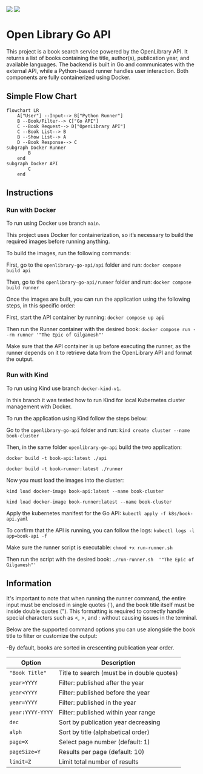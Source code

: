 ![](https://img.shields.io/badge/Status-Working-brightgreen) 
![](https://img.shields.io/badge/Release-1.0-blue)
# Open Library Go API

This project is a book search service powered by the OpenLibrary API. It returns a list of books containing the title, author(s), publication year, and available languages. The backend is built in Go and communicates with the external API, while a Python-based runner handles user interaction. Both components are fully containerized using Docker.

## Simple Flow Chart
```mermaid
flowchart LR
    A["User"] --Input--> B["Python Runner"]
    B --Book/Filter--> C["Go API"]
    C --Book Request--> D["OpenLibrary API"]
    C --Book List--> B
    B --Show List--> A
    D --Book Response--> C
subgraph Docker Runner
        B
    end
subgraph Docker API
        C
    end
```
## Instructions

### Run with Docker

To run using Docker use branch `main`.

This project uses Docker for containerization, so it’s necessary to build the required images before running anything.

To build the images, run the following commands:

First, go to the `openlibrary-go-api/api` folder and run:
`docker compose build api`

Then, go to the `openlibrary-go-api/runner` folder and run:
`docker compose build runner`

Once the images are built, you can run the application using the following steps, in this specific order:

First, start the API container by running: `docker compose up api`

Then run the Runner container with the desired book: `docker compose run --rm runner '"The Epic of Gilgamesh"'`

Make sure that the API container is up before executing the runner, as the runner depends on it to retrieve data from the OpenLibrary API and format the output.

### Run with Kind

To run using Kind use branch `docker-kind-v1`.

In this branch it was tested how to run Kind for local Kubernetes cluster management with Docker.

To run the application using Kind follow the steps below:

Go to the `openlibrary-go-api` folder and run:
`kind create cluster --name book-cluster`

Then, in the same folder `openlibrary-go-api` build the two application:

`docker build -t book-api:latest ./api`

`docker build -t book-runner:latest ./runner`

Now you must load the images into the cluster:

`kind load docker-image book-api:latest --name book-cluster`

`kind load docker-image book-runner:latest --name book-cluster`

Apply the kubernetes manifest for the Go API: `kubectl apply -f k8s/book-api.yaml`

To confirm that the API is running, you can follow the logs: `kubectl logs -l app=book-api -f`

Make sure the runner script is executable: `chmod +x run-runner.sh`

Then run the script with the desired book: `./run-runner.sh  '"The Epic of Gilgamesh"'`

## Information

It's important to note that when running the runner command, the entire input must be enclosed in single quotes ('), and the book title itself must be inside double quotes ("). This formatting is required to correctly handle special characters such as <, >, and : without causing issues in the terminal.

Below are the supported command options you can use alongside the book title to filter or customize the output:

-By default, books are sorted in crescenting publication year order.

| Option           | Description                                   |
| ---------------- | --------------------------------------------- |
| `"Book Title"`   | Title to search (must be in double quotes)    |
| `year>YYYY`      | Filter: published after the year              |
| `year<YYYY`      | Filter: published before the year             |
| `year=YYYY`      | Filter: published in the year                 |
| `year:YYYY-YYYY` | Filter: published within year range           |
| `dec`            | Sort by publication year decreasing           |
| `alph`           | Sort by title (alphabetical order)            |
| `page=X`         | Select page number (default: 1)               |
| `pageSize=Y`     | Results per page (default: 10)                |
| `limit=Z`        | Limit total number of results                 |
